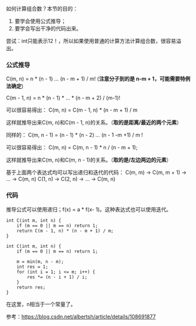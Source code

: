 如何计算组合数？本节的目的：
1. 要学会使用公式推导；
2. 要学会写出干净的代码出来。

尝试：int只能表示12！，所以如果使用普通的计算方法计算组合数，很容易溢出。

### 公式推导
C(m, n) 
= n * (n - 1) *...* (n - m + 1) / m! (**注意分子到的是 n-m + 1，可能需要特例法确定**)

C(m - 1, n)
= n * (n - 1) * ... * (n - m + 2) / (m-1)!


可以很容易得出：
C(m, n) = C(m - 1, n) * (n - m + 1) / m

这样就推导出来C(m, n)和C(m - 1, n)的关系。（**取的是距离/最近的两个元素**）


同样的：
C(m, n - 1)
= (n - 1) * (n - 2) *...* (n - 1 -m +1) / m !

可以很容易得出：
C(m, n) = C(m, n - 1) * n / (n - m + 1);

这样就推导出来C(m, n)和C(m, n - 1)的关系。（**取的是/左边两边的元素**）

基于上面两个表达式均可以写出递归和迭代的代码：
C(m, m) -> C(m, m + 1) -> ... -> C(m, n)
C(1, n) -> C(2, n) -> ... -> C(m, n)

### 代码
推导公式可以使用递归；f(x) = a * f(x- 1)。这种表达式也可以使用迭代。
```
int C(int m, int n) {
    if (m == 0 || m == n) return 1;
    return C(m - 1, n) * (n - m + 1) / m;
}
```

```
int C(int m, int n) {
    if (m == 0 || m == n) return 1;

    m = min(m, n - m);
    int res = 1;
    for (int i = 1; i <= m; i++) {
        res *= (n - i + 1) / i;
    }
    return res;
}
```
在这里，n相当于一个常量了。

参考：https://blog.csdn.net/albertsh/article/details/108691877
